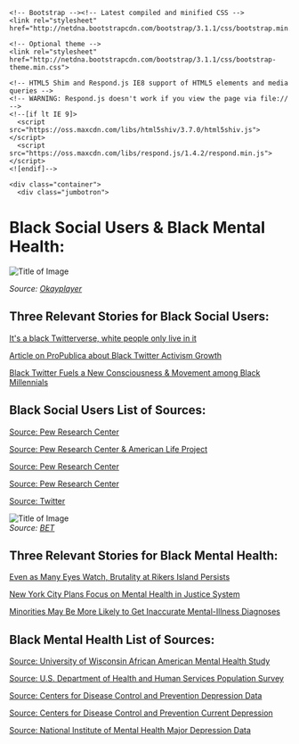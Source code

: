 <!DOCTYPE html>
<html lang="en">
  <head>
    <meta charset="utf-8">
    <meta http-equiv="X-UA-Compatible" content="IE=edge">
    <meta name="viewport" content="width=device-width, initial-scale=1">
    <title>Basic Bootstrap Template</title>

    <!-- Bootstrap --><!-- Latest compiled and minified CSS -->
	<link rel="stylesheet" href="http://netdna.bootstrapcdn.com/bootstrap/3.1.1/css/bootstrap.min.css">

	<!-- Optional theme -->
	<link rel="stylesheet" href="http://netdna.bootstrapcdn.com/bootstrap/3.1.1/css/bootstrap-theme.min.css">

    <!-- HTML5 Shim and Respond.js IE8 support of HTML5 elements and media queries -->
    <!-- WARNING: Respond.js doesn't work if you view the page via file:// -->
    <!--[if lt IE 9]>
      <script src="https://oss.maxcdn.com/libs/html5shiv/3.7.0/html5shiv.js"></script>
      <script src="https://oss.maxcdn.com/libs/respond.js/1.4.2/respond.min.js"></script>
    <![endif]-->
  </head>
  <body>
    
	<div class="container">
	  <div class="jumbotron">
<h1>Black Social Users & Black Mental Health:</h1>
	   </div>

<p><img src="http://www.okayplayer.com/wp-content/uploads/2014/01/black-twitter-2-wide.jpg" alt="Title of Image" /> <br/>


<em>Source: <a href="http://www.okayplayer.com/news/pew-poll-study-black-twitter-african-american-social-media.html">Okayplayer</a></em></p>

<h2>Three Relevant Stories for Black Social Users:</h2>

<p><a href=”http://www.today.com/money/its-black-twitterverse-white-people-only-live-it-394051”>It's a black Twitterverse, white people only live in it</a></p>

<p><a href=”http://search.proquest.com/blacknews/docview/1558970735/3D03B99F01E3408CPQ/1?accountid=6182”>Article on ProPublica about Black Twitter Activism Growth</a></p>

<p><a href=”http://www.slideshare.net/slideshow/embed_code/28976193 ”>Black Twitter Fuels a New Consciousness & Movement among Black Millennials</a>

<div>

<h2>Black Social Users List of Sources:</h2>
<p><a href=”http://www.statista.com/statistics/265646/share-of-us-internet-users-who-use-twitter-by-ethnic-background/”>Source: Pew Research Center</a></p>

<p><a href=”http://www.statista.com/statistics/261770/share-of-us-internet-users-who-use-reddit-by-ethnicity/”>Source: Pew Research Center & American Life Project</a></p>

<p><a href=”http://www.pewinternet.org/2014/01/06/detailed-demographic-tables”>Source: Pew Research Center</a></p>

<p><a href=”http://www.statista.com/statistics/184322/usage-of-twitter-among-us-teenagers-by-ethnicity/”>Source: Pew Research Center</a></p>

<p><a href=”http://www.statista.com/statistics/313710/twitter-employee-ethnicity-and-department-us/”>Source: Twitter</a></p>

<p><img src="http://www.bet.com/news/health/2013/08/21/commentary-why-we-need-to-talk-about-black-men-s-mental-health/_jcr_content/featuredMedia/newsitemimage.newsimage.dimg/071212-health-depression-sadness-illness-stress-mental.jpg" alt="Title of Image" /> <br/>
<em>Source: <a href="http://www.bet.com/news/health/2013/08/21/commentary-why-we-need-to-talk-about-black-men-s-mental-health.html">BET</a></em></p>

<h2>Three Relevant Stories for Black Mental Health:</h2>

<p><a href=”http://www.nytimes.com/2015/02/22/nyregion/even-as-many-eyes-watch-brutality-at-rikers-island-persists.html”>Even as Many Eyes Watch, Brutality at Rikers Island Persists</a></p>

<p><a href=”http://www.nytimes.com/2014/12/02/nyregion/new-york-city-to-expand-health-services-for-mentally-ill-inmates.html?_r=0>New York City Plans Focus on Mental Health in Justice System</a></p>

<p><a href=”http://nymag.com/scienceofus/2015/03/minorities-and-mental-illness-diagnoses.html”>Minorities May Be More Likely to Get Inaccurate Mental-Illness Diagnoses</a></p>

<h2>Black Mental Health List of Sources:</h2>

<p><a href=”http://www.ncbi.nlm.nih.gov/pmc/articles/PMC4279858/table/T2/”>Source: University of Wisconsin African American Mental Health Study</a></p>

<p><a href=”http://aspe.hhs.gov/health/reports/2012/uninsuredintheus/ib.cfm”>Source:  U.S. Department of Health and Human Services Population Survey</a></p>

<p><a href=”http://www.cdc.gov/mentalhealth/data_stats/depression.htm”>Source: Centers for Disease Control and Prevention Depression Data </a></p>

<p><a href=”http://www.cdc.gov/mmwr/preview/mmwrhtml/mm5938a2.htm”>Source: Centers for Disease Control and Prevention  Current Depression </a></p>

<p><a href=”http://www.nimh.nih.gov/health/statistics/prevalence/major-depression-among-adults.shtml”>Source: National Institute of Mental Health Major Depression Data</a></p>

</div>

<div>

<div class="col-md-8">
</p>
</div>
<div class="col-md-4 pull-left">

</div>
</div> <!-- /row -->		
  </body>
</html>